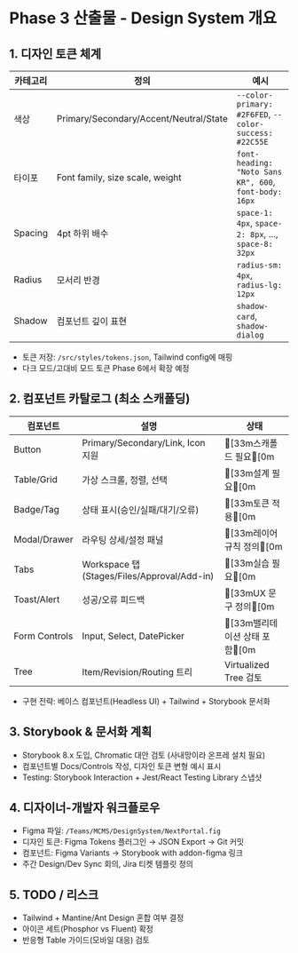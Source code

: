 # Phase 3 산출물 - Design System 개요

## 1. 디자인 토큰 체계
| 카테고리 | 정의 | 예시 |
|---|---|---|
| 색상 | Primary/Secondary/Accent/Neutral/State | `--color-primary: #2F6FED`, `--color-success: #22C55E` |
| 타이포 | Font family, size scale, weight | `font-heading: "Noto Sans KR", 600`, `font-body: 16px` |
| Spacing | 4pt 하위 배수 | `space-1: 4px`, `space-2: 8px`, ..., `space-8: 32px` |
| Radius | 모서리 반경 | `radius-sm: 4px`, `radius-lg: 12px` |
| Shadow | 컴포넌트 깊이 표현 | `shadow-card`, `shadow-dialog` |

- 토큰 저장: `/src/styles/tokens.json`, Tailwind config에 매핑
- 다크 모드/고대비 모드 토큰 Phase 6에서 확장 예정

## 2. 컴포넌트 카탈로그 (최소 스캐폴딩)
| 컴포넌트 | 설명 | 상태 |
|---|---|---|
| Button | Primary/Secondary/Link, Icon 지원 | [33m스캐폴드 필요[0m |
| Table/Grid | 가상 스크롤, 정렬, 선택 | [33m설계 필요[0m |
| Badge/Tag | 상태 표시(승인/실패/대기/오류) | [33m토큰 적용[0m |
| Modal/Drawer | 라우팅 상세/설정 패널 | [33m레이어 규칙 정의[0m |
| Tabs | Workspace 탭 (Stages/Files/Approval/Add-in) | [33m실습 필요[0m |
| Toast/Alert | 성공/오류 피드백 | [33mUX 문구 정의[0m |
| Form Controls | Input, Select, DatePicker | [33m밸리데이션 상태 포함[0m |
| Tree | Item/Revision/Routing 트리 | Virtualized Tree 검토 |

- 구현 전략: 베이스 컴포넌트(Headless UI) + Tailwind + Storybook 문서화

## 3. Storybook & 문서화 계획
- Storybook 8.x 도입, Chromatic 대안 검토 (사내망이라 온프레 설치 필요)
- 컴포넌트별 Docs/Controls 작성, 디자인 토큰 변형 예시 표시
- Testing: Storybook Interaction + Jest/React Testing Library 스냅샷

## 4. 디자이너-개발자 워크플로우
- Figma 파일: `/Teams/MCMS/DesignSystem/NextPortal.fig`
- 디자인 토큰: Figma Tokens 플러그인 → JSON Export → Git 커밋
- 컴포넌트: Figma Variants → Storybook with addon-figma 링크
- 주간 Design/Dev Sync 회의, Jira 티켓 템플릿 정의

## 5. TODO / 리스크
- Tailwind + Mantine/Ant Design 혼합 여부 결정
- 아이콘 세트(Phosphor vs Fluent) 확정
- 반응형 Table 가이드(모바일 대응) 검토
